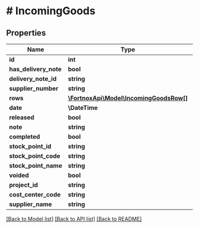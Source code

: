 # # IncomingGoods

## Properties

Name | Type | Description | Notes
------------ | ------------- | ------------- | -------------
**id** | **int** |  | [optional]
**has_delivery_note** | **bool** |  | [optional]
**delivery_note_id** | **string** |  |
**supplier_number** | **string** |  | [optional]
**rows** | [**\FortnoxApi\Model\IncomingGoodsRow[]**](IncomingGoodsRow.md) |  | [optional]
**date** | **\DateTime** |  | [optional]
**released** | **bool** |  | [optional]
**note** | **string** |  | [optional]
**completed** | **bool** |  | [optional]
**stock_point_id** | **string** |  | [optional]
**stock_point_code** | **string** |  | [optional]
**stock_point_name** | **string** |  | [optional]
**voided** | **bool** |  | [optional]
**project_id** | **string** |  | [optional]
**cost_center_code** | **string** |  | [optional]
**supplier_name** | **string** |  | [optional]

[[Back to Model list]](../../README.md#models) [[Back to API list]](../../README.md#endpoints) [[Back to README]](../../README.md)
